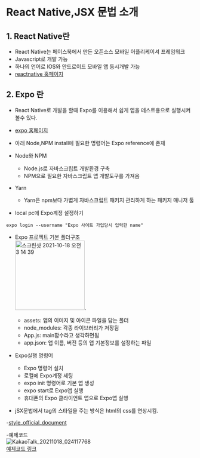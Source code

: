 # React Native,JSX 문법 소개

## 1. React Native란
- React Native는 페이스북에서 만든 오픈소스 모바일 어플리케이셔 프레임워크
- Javascript로 개발 가능
- 하나의 언어로 IOS와 안드로이드 모바일 앱 동시개발 가능
- [reactnative 홈페이지](https://reactnative.dev/)   

## 2. Expo 란
- React Native로 개발을 할때 Expo를 이용해서 쉽게 앱을 테스트용으로 실행시켜볼수 있다.
- [expo 홈페이지](https://expo.dev)
- 아래 Node,NPM install에 필요한 명령어는 Expo reference에 존재

- Node와 NPM
  - Node.js로 자바스크립트 개발환경 구축
  - NPM으로 필요한 자바스크립트 앱 개발도구를 가져옴

- Yarn
  - Yarn은 npm보다 가볍게 자바스크립트 패키지 관리하게 하는 패키지 매니저 툴

- local pc에 Expo계정 설정하기

```console
expo login --username "Expo 사이트 가입당시 입력한 name"
```

- Expo 프로젝트 기본 폴더구조   
<img width="186" alt="스크린샷 2021-10-18 오전 3 14 39" src="https://user-images.githubusercontent.com/84515872/137639769-df9fe1f2-504b-4067-a961-c78887b3f2b7.png">.  

  - assets: 앱의 이미지 및 아이콘 파일을 담는 폴더
  - node_modules: 각종 라이브러리가 저장됨
  - App.js: main함수라고 생각하면됨
  - app.json: 앱 이름, 버전 등의 앱 기본정보를 설정하는 파일

- Expo실행 명령어
  - Expo 명령어 설치
  - 로컬에 Expo계정 세팅
  - expo init 명령어로 기본 앱 생성
  - expo start로 Expo앱 실행
  - 휴대폰의 Expo 클라이언트 앱으로 Expo앱 실행

- jSX문법에서 tag의 스타일을 주는 방식은 html의 css를 연상시킴.

-[style_official_document](https://reactnative.dev/docs/style#docsNav)

-예제코드   
![KakaoTalk_20211018_024117768](https://user-images.githubusercontent.com/84515872/137639542-c202ba7b-79da-4c8a-bbc5-6ebbb0934ba2.jpg)   
[예제코드 링크](https://github.com/jmParkGit/sparta-myhoneytip-jm/blob/main/pages/AboutPage.js)


